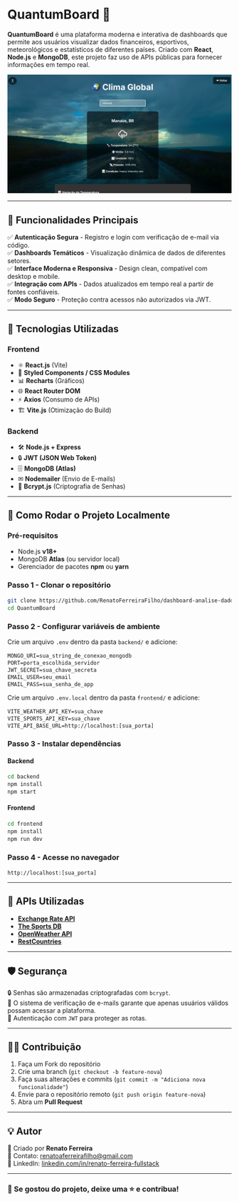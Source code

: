 # QuantumBoard 🚀

**QuantumBoard** é uma plataforma moderna e interativa de dashboards que permite aos usuários visualizar dados financeiros, esportivos, meteorológicos e estatísticos de diferentes países. Criado com **React**, **Node.js** e **MongoDB**, este projeto faz uso de APIs públicas para fornecer informações em tempo real.

![QuantumBoard Preview](./frontend/public/images/captura.png)

---

## 🌟 **Funcionalidades Principais**

✅ **Autenticação Segura** - Registro e login com verificação de e-mail via código.  
✅ **Dashboards Temáticos** - Visualização dinâmica de dados de diferentes setores.  
✅ **Interface Moderna e Responsiva** - Design clean, compatível com desktop e mobile.  
✅ **Integração com APIs** - Dados atualizados em tempo real a partir de fontes confiáveis.  
✅ **Modo Seguro** - Proteção contra acessos não autorizados via JWT.

---

## 🔧 **Tecnologias Utilizadas**

### **Frontend**

-   ⚛ **React.js** (Vite)
-   🎨 **Styled Components / CSS Modules**
-   📊 **Recharts** (Gráficos)
-   🌐 **React Router DOM**
-   ⚡ **Axios** (Consumo de APIs)
-   🏗 **Vite.js** (Otimização do Build)

### **Backend**

-   🛠 **Node.js + Express**
-   🔒 **JWT (JSON Web Token)**
-   🗄 **MongoDB (Atlas)**
-   ✉ **Nodemailer** (Envio de E-mails)
-   🔄 **Bcrypt.js** (Criptografia de Senhas)

---

## 🚀 **Como Rodar o Projeto Localmente**

### **Pré-requisitos**

-   Node.js **v18+**
-   MongoDB **Atlas** (ou servidor local)
-   Gerenciador de pacotes **npm** ou **yarn**

### **Passo 1 - Clonar o repositório**

```bash
git clone https://github.com/RenatoFerreiraFilho/dashboard-analise-dados.git
cd QuantumBoard
```

### **Passo 2 - Configurar variáveis de ambiente**

Crie um arquivo `.env` dentro da pasta `backend/` e adicione:

```env
MONGO_URI=sua_string_de_conexao_mongodb
PORT=porta_escolhida_servidor
JWT_SECRET=sua_chave_secreta
EMAIL_USER=seu_email
EMAIL_PASS=sua_senha_de_app
```

Crie um arquivo `.env.local` dentro da pasta `frontend/` e adicione:

```env
VITE_WEATHER_API_KEY=sua_chave
VITE_SPORTS_API_KEY=sua_chave
VITE_API_BASE_URL=http://localhost:[sua_porta]
```

### **Passo 3 - Instalar dependências**

#### Backend

```bash
cd backend
npm install
npm start
```

#### Frontend

```bash
cd frontend
npm install
npm run dev
```

### **Passo 4 - Acesse no navegador**

```
http://localhost:[sua_porta]
```

---

## 📡 **APIs Utilizadas**

-   **[Exchange Rate API](https://www.exchangerate-api.com/)**
-   **[The Sports DB](https://www.thesportsdb.com/)**
-   **[OpenWeather API](https://openweathermap.org/api)**
-   **[RestCountries](https://restcountries.com/)**

---

## 🛡 **Segurança**

🔒 Senhas são armazenadas criptografadas com `bcrypt`.  
📧 O sistema de verificação de e-mails garante que apenas usuários válidos possam acessar a plataforma.  
🔑 Autenticação com `JWT` para proteger as rotas.

---

## 👨‍💻 **Contribuição**

1. Faça um Fork do repositório
2. Crie uma branch (`git checkout -b feature-nova`)
3. Faça suas alterações e commits (`git commit -m "Adiciona nova funcionalidade"`)
4. Envie para o repositório remoto (`git push origin feature-nova`)
5. Abra um **Pull Request**

---

## 💡 **Autor**

👋 Criado por **Renato Ferreira**  
📧 Contato: [renatoaferreirafilho@gmail.com](mailto:renatoaferreirafilho@gmail.com)  
💼 LinkedIn: [linkedin.com/in/renato-ferreira-fullstack](https://linkedin.com/in/renato-ferreira-fullstack)

---

### **📢 Se gostou do projeto, deixe uma ⭐ e contribua!**
